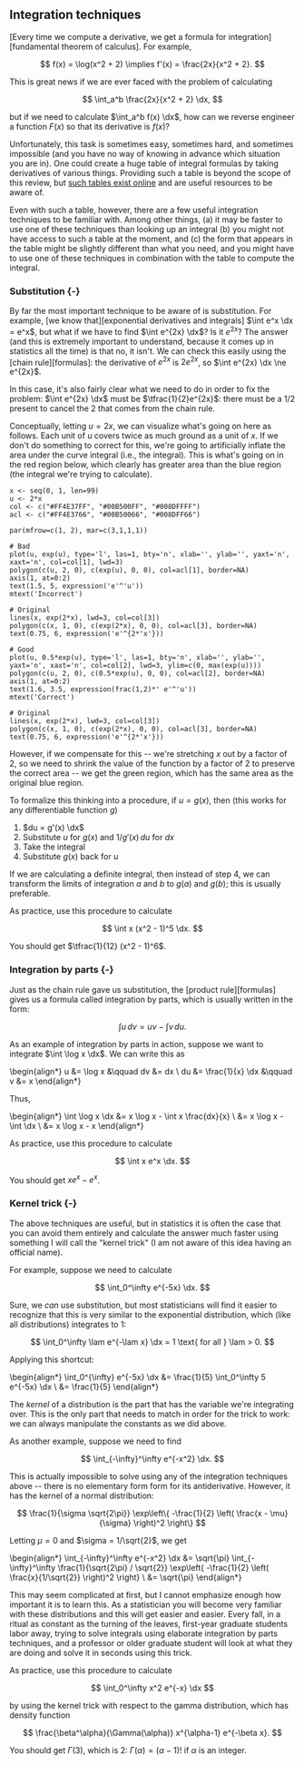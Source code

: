 ## Integration techniques

[Every time we compute a derivative, we get a formula for integration][fundamental theorem of calculus]. For example,

$$ f(x) = \log(x^2 + 2) \implies f'(x) = \frac{2x}{x^2 + 2}. $$

This is great news if we are ever faced with the problem of calculating

$$ \int_a^b \frac{2x}{x^2 + 2} \dx, $$

but if we need to calculate $\int_a^b f(x) \dx$, how can we reverse engineer a function $F(x)$ so that its derivative is $f(x)$?

Unfortunately, this task is sometimes easy, sometimes hard, and sometimes impossible (and you have no way of knowing in advance which situation you are in). One could create a huge table of integral formulas by taking derivatives of various things. Providing such a table is beyond the scope of this review, but [such tables exist online](https://www.integral-table.com/) and are useful resources to be aware of.

Even with such a table, however, there are a few useful integration techniques to be familiar with. Among other things, (a) it may be faster to use one of these techniques than looking up an integral (b) you might not have access to such a table at the moment, and (c) the form that appears in the table might be slightly different than what you need, and you might have to use one of these techniques in combination with the table to compute the integral.

### Substitution {-}

By far the most important technique to be aware of is substitution. For example, [we know that][exponential derivatives and integrals] $\int e^x \dx = e^x$, but what if we have to find $\int e^{2x} \dx$? Is it $e^{2x}$? The answer (and this is extremely important to understand, because it comes up in statistics all the time) is that no, it isn't. We can check this easily using the [chain rule][formulas]: the derivative of $e^{2x}$ is $2e^{2x}$, so $\int e^{2x} \dx \ne e^{2x}$.

In this case, it's also fairly clear what we need to do in order to fix the problem: $\int e^{2x} \dx$ must be $\tfrac{1}{2}e^{2x}$: there must be a 1/2 present to cancel the 2 that comes from the chain rule.

Conceptually, letting $u=2x$, we can visualize what's going on here as follows. Each unit of $u$ covers twice as much ground as a unit of $x$. If we don't do something to correct for this, we're going to artificially inflate the area under the curve integral (i.e., the integral). This is what's going on in the red region below, which clearly has greater area than the blue region (the integral we're trying to calculate).

```{r, fig.height=3, fig.width=6, echo=FALSE}
x <- seq(0, 1, len=99)
u <- 2*x
col <- c("#FF4E37FF", "#00B500FF", "#008DFFFF")
acl <- c("#FF4E3766", "#00B50066", "#008DFF66")

par(mfrow=c(1, 2), mar=c(3,1,1,1))

# Bad
plot(u, exp(u), type='l', las=1, bty='n', xlab='', ylab='', yaxt='n', xaxt='n', col=col[1], lwd=3)
polygon(c(u, 2, 0), c(exp(u), 0, 0), col=acl[1], border=NA)
axis(1, at=0:2)
text(1.5, 5, expression('e'^'u'))
mtext('Incorrect')

# Original
lines(x, exp(2*x), lwd=3, col=col[3])
polygon(c(x, 1, 0), c(exp(2*x), 0, 0), col=acl[3], border=NA)
text(0.75, 6, expression('e'^{2*'x'}))

# Good
plot(u, 0.5*exp(u), type='l', las=1, bty='n', xlab='', ylab='', yaxt='n', xaxt='n', col=col[2], lwd=3, ylim=c(0, max(exp(u))))
polygon(c(u, 2, 0), c(0.5*exp(u), 0, 0), col=acl[2], border=NA)
axis(1, at=0:2)
text(1.6, 3.5, expression(frac(1,2)*' e'^'u'))
mtext('Correct')

# Original
lines(x, exp(2*x), lwd=3, col=col[3])
polygon(c(x, 1, 0), c(exp(2*x), 0, 0), col=acl[3], border=NA)
text(0.75, 6, expression('e'^{2*'x'}))
```

However, if we compensate for this -- we're stretching $x$ out by a factor of 2, so we need to shrink the value of the function by a factor of 2 to preserve the correct area -- we get the green region, which has the same area as the original blue region.

To formalize this thinking into a procedure, if $u=g(x)$, then (this works for any differentiable function $g$)

1. $du = g'(x) \dx$
2. Substitute $u$ for $g(x)$ and $1/g'(x) \,du$ for $dx$
3. Take the integral
4. Substitute $g(x)$ back for $u$

If we are calculating a definite integral, then instead of step 4, we can transform the limits of integration $a$ and $b$ to $g(a)$ and $g(b)$; this is usually preferable.

As practice, use this procedure to calculate

$$ \int x (x^2 - 1)^5 \dx. $$

You should get $\tfrac{1}{12} (x^2 - 1)^6$.

### Integration by parts {-}

Just as the chain rule gave us substitution, the [product rule][formulas] gives us a formula called integration by parts, which is usually written in the form:

$$ \int u \,dv = uv - \int v \,du. $$

As an example of integration by parts in action, suppose we want to integrate $\int \log x \dx$. We can write this as

\begin{align*}
u &= \log x &\qquad dv &= dx \\
du &= \frac{1}{x} \dx &\qquad v &= x
\end{align*}

Thus,

\begin{align*}
\int \log x \dx &= x \log x - \int x \frac{dx}{x} \\
  &= x \log x - \int \dx \\
  &= x \log x - x
\end{align*}

As practice, use this procedure to calculate

$$ \int x e^x \dx. $$

You should get $x e^x - e^x$.

### Kernel trick {-}

The above techniques are useful, but in statistics it is often the case that you can avoid them entirely and calculate the answer much faster using something I will call the "kernel trick" (I am not aware of this idea having an official name).

For example, suppose we need to calculate

$$ \int_0^\infty e^{-5x} \dx. $$

Sure, we *can* use substitution, but most statisticians will find it easier to recognize that this is very similar to the exponential distribution, which (like all distributions) integrates to 1:

$$ \int_0^\infty \lam e^{-\lam x} \dx = 1 \text{ for all } \lam > 0. $$

Applying this shortcut:

\begin{align*}
\int_0^{\infty} e^{-5x} \dx &= \frac{1}{5} \int_0^\infty 5 e^{-5x} \dx \\
  &= \frac{1}{5}
\end{align*}

The *kernel* of a distribution is the part that has the variable we're integrating over. This is the only part that needs to match in order for the trick to work: we can always manipulate the constants as we did above.

As another example, suppose we need to find

$$ \int_{-\infty}^\infty e^{-x^2} \dx. $$

This is actually impossible to solve using any of the integration techniques above -- there is no elementary form form for its antiderivative. However, it has the kernel of a normal distribution:

$$ \frac{1}{\sigma \sqrt{2\pi}} \exp\left\{ -\frac{1}{2} \left( \frac{x - \mu}{\sigma} \right)^2 \right\} $$

Letting $\mu=0$ and $\sigma = 1/\sqrt{2}$, we get

\begin{align*}
\int_{-\infty}^\infty e^{-x^2} \dx &= \sqrt{\pi} \int_{-\infty}^\infty \frac{1}{\sqrt{2\pi} / \sqrt{2}} \exp\left\{ -\frac{1}{2} \left( \frac{x}{1/\sqrt{2}} \right)^2 \right\} \\
  &= \sqrt{\pi}
\end{align*}

This may seem complicated at first, but I cannot emphasize enough how important it is to learn this. As a statistician you will become very familiar with these distributions and this will get easier and easier. Every fall, in a ritual as constant as the turning of the leaves, first-year graduate students labor away, trying to solve integrals using elaborate integration by parts techniques, and a professor or older graduate student will look at what they are doing and solve it in seconds using this trick.

As practice, use this procedure to calculate

$$ \int_0^\infty x^2 e^{-x} \dx $$

by using the kernel trick with respect to the gamma distribution, which has density function

$$ \frac{\beta^\alpha}{\Gamma(\alpha)} x^{\alpha-1} e^{-\beta x}. $$

You should get $\Gamma(3)$, which is 2: $\Gamma(\alpha) = (\alpha-1)!$ if $\alpha$ is an integer.
